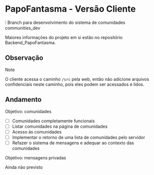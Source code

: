 # PapoFantasma - Versão Cliente

❕ Branch para desenvolvimento do sistema de comunidades communities_dev

Maiores informações do projeto em si estão no repositório Backend_PapoFantasma.

## Observação

> [!NOTE]
O cliente acessa o caminho `/src` pela web, então não adicione arquivos confidenciais neste caminho, pois eles podem ser acessados e lidos.

## Andamento

Objetivo: comunidades

- [ ] Comunidades completamente funcionais
- [ ] Listar comunidades na página de comunidades
- [ ] Acesso às comunidades
- [ ] Implementar o retorno de uma lista de comunidades pelo servidor
- [ ] Refazer o sistema de mensagens e adequar ao contexto das comunidades

Objetivo: mensagens privadas

Ainda não previsto

